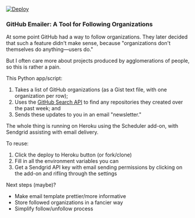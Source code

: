 [![Deploy](https://www.herokucdn.com/deploy/button.svg)](https://heroku.com/deploy)

### GitHub Emailer: A Tool for Following Organizations

At some point GitHub had a way to follow organizations. They later decided that such a feature didn't make sense, because "organizations don't themselves do anything—users do." 

But I often care more about projects produced by agglomerations of people, so this is rather a pain.

This Python app/script:

1. Takes a list of GitHub organizations (as a Gist text file, with one organization per row);
2. Uses the [GitHub Search API](https://developer.github.com/v3/search/#search-repositories) to find any repositories they created over the past week; and
3. Sends these updates to you in an email "newsletter."

The whole thing is running on Heroku using the Scheduler add-on, with Sendgrid assisting with email delivery.

To reuse:

1. Click the deploy to Heroku button (or fork/clone)
2. Fill in all the environment variables you can
3. Get a Sendgrid API key with email sending permissions by clicking on the add-on and rifling through the settings

Next steps (maybe)?

- Make email template prettier/more informative
- Store followed organizations in a fancier way
- Simplify follow/unfollow process
